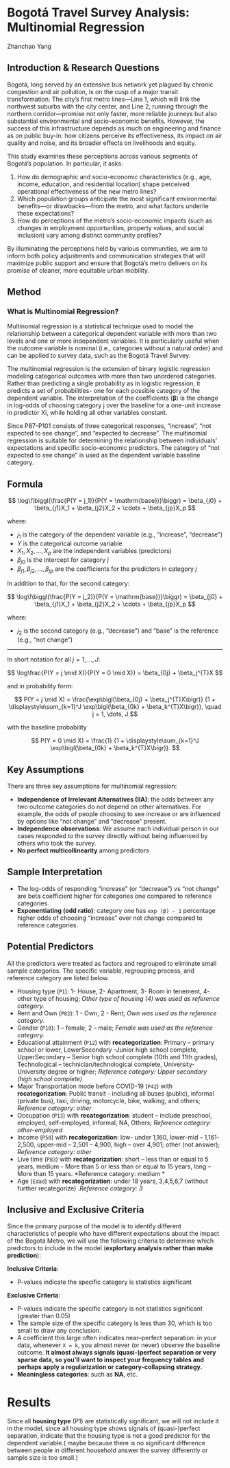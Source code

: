 # Bogotá Travel Survey Analysis: Multinomial Regression
Zhanchao Yang

## Introduction & Research Questions

Bogotá, long served by an extensive bus network yet plagued by chronic congestion and air pollution, is on the cusp of a major transit transformation. The city’s first metro lines—Line 1, which will link the northwest suburbs with the city center, and Line 2, running through the northern corridor—promise not only faster, more reliable journeys but also substantial environmental and socio-economic benefits. However, the success of this infrastructure depends as much on engineering and finance as on public buy-in: how citizens perceive its effectiveness, its impact on air quality and noise, and its broader effects on livelihoods and equity.

This study examines these perceptions across various segments of Bogotá’s population. In particular, it asks:

1. How do demographic and socio-economic characteristics (e.g., age, income, education, and residential location) shape perceived operational effectiveness of the new metro lines?
2. Which population groups anticipate the most significant environmental benefits—or drawbacks—from the metro, and what factors underlie these expectations?
3. How do perceptions of the metro’s socio-economic impacts (such as changes in employment opportunities, property values, and social inclusion) vary among distinct community profiles?

By illuminating the perceptions held by various communities, we aim to inform both policy adjustments and communication strategies that will maximize public support and ensure that Bogotá’s metro delivers on its promise of cleaner, more equitable urban mobility.

## Method

### What is Multinomial Regression?

Multinomial regression is a statistical technique used to model the relationship between a categorical dependent variable with more than two levels and one or more independent variables. It is particularly useful when the outcome variable is nominal (i.e., categories without a natural order) and can be applied to survey data, such as the Bogotá Travel Survey.

The multinomial regression is the extension of binary logistic regression modeling categorical outcomes with more than two unordered categories. Rather than predicting a single probability as in logistic regression, it predicts a set of probabilities- one for each possible category of the dependent variable. The interpretation of the coefficients (**β**) is the change in log-odds of choosing category j over the baseline for a one-unit increase in predictor Xi, while holding all other variables constant.

Since P87-P101 consists of three categorical responses, “increase”, “not expected to see change”, and “expected to decrease”. The multinomial regression is suitable for determining the relationship between individuals' expectations and specific socio-economic predictors. The category of “not expected to see change” is used as the dependent variable baseline category.

## Formula

$$
\log\!\biggl(\frac{P(Y = j_1)}{P(Y = \mathrm{base})}\biggr)
= \beta_{j0} + \beta_{j1}X_1 + \beta_{j2}X_2 + \cdots + \beta_{jp}X_p
$$

where:

- $j_1$ is the category of the dependent variable (e.g., “increase”, “decrease”)
- $Y$ is the categorical outcome variable
- $X_1, X_2, \ldots, X_p$ are the independent variables (predictors)
- $\beta_{j0}$ is the intercept for category $j$
- $\beta_{j1}, \beta_{j2}, \ldots, \beta_{jp}$ are the coefficients for the predictors in category $j$

In addition to that, for the second category:

$$
\log\!\biggl(\frac{P(Y = j_2)}{P(Y = \mathrm{base})}\biggr)
= \beta_{j0} + \beta_{j1}X_1 + \beta_{j2}X_2 + \cdots + \beta_{jp}X_p
$$

where:

- $j_2$ is the second category (e.g., “decrease”) and “base” is the reference (e.g., “not change”)


---

In short notation for all $j=1,\dots,J$:

$$
\log\frac{P(Y = j \mid X)}{P(Y = 0 \mid X)}
= \beta_{0j} + \beta_j^{T}X
$$

and in probability form:

$$
P(Y = j \mid X)
= \frac{\exp\bigl(\beta_{0j} + \beta_j^{T}X\bigr)}
       {1 + \displaystyle\sum_{k=1}^J \exp\bigl(\beta_{0k} + \beta_k^{T}X\bigr)},
\quad j = 1, \dots, J
$$

with the baseline probability

$$
P(Y = 0 \mid X)
= \frac{1}
       {1 + \displaystyle\sum_{k=1}^J \exp\bigl(\beta_{0k} + \beta_k^{T}X\bigr)}.
$$


## Key Assumptions
There are three key assumptions for multinomial regression:

- **Independence of Irrelevant Alternatives (IIA)**: the odds between any two outcome categories do not depend on other alternatives. For example, the odds of people choosing to see increase or are influenced by options like “not change” and “decrease” present.
- **Independence observations**: We assume each individual person in our cases responded to the survey directly without being influenced by others who took the survey.
- **No perfect multicollinearity** among predictors

## Sample Interpretation

- The log-odds of responding “increase” (or “decrease”) vs “not change” are beta coefficient higher for categories one compared to reference categories.
- **Exponentiating (odd ratio)**: category one has `exp (β) - 1` percentage higher odds of choosing “increase” over not change compared to reference categories.

## Potential Predictors

All the predictors were treated as factors and regrouped to eliminate small sample categories. The specific variable, regrouping process, and reference category are listed below.

- Housing type (`P1`): 1- House, 2- Apartment, 3- Room in tenement, 4- other type of housing; *Other type of housing (4) was used as reference category.*
- Rent and Own (`P82`): 1 - Own, 2 - Rent; *Own was used as the reference category.*
- Gender (`P10`): 1 – female, 2 – male; *Female was used as the reference category.*
- Educational attainment (`P12`) with **recategorization**: Primary – primary school or lower, LowerSecondary -Junior high school complete, UpperSecondary – Senior high school complete (10th and 11th grades), Technological – technician/technological complete, University- University degree or higher; *Reference category: Upper secondary (high school complete)*
- Major Transportation mode before COVID-19 (`P42`) with **recategorization**: Public transit - including all buses (public), informal (private bus), taxi, driving, motorcycle, bike, walking, and others; *Reference category: other*
- Occupation (`P13`) with **recategorization**: student – include preschool, employed, self-employed, informal, NA, Others; *Reference category: other-employed*
- Income (`P50`) with **recategorization**: low- under 1,160, lower-mid – 1,161-2,500, upper-mid – 2,501 – 4,900, high – over 4,901; other (not answer); *Reference category: other*
- Live time (`P83`) with **recategorization**: short – less than or equal to 5 years, medium - More than 5 or less than or equal to 15 years, long – More than 15 years. *Reference category: medium *
- Age (`Edad`) with **recategorization**: under 18 years, 3,4,5,6,7 (without further recategorize) .*Reference category: 3*

## Inclusive and Exclusive Criteria

Since the primary purpose of the model is to identify different characteristics of people who have different expectations about the impact of the Bogotá Metro, we will use the following criteria to determine which predictors to include in the model (**explortary analysis rather than make prediction**):

**Inclusive Criteria**:

- P-values indicate the specific category is statistics significant

**Exclusive Criteria**:

- P-values indicate the specific category is not statistics significant (greater than 0.05)
- The sample size of the specific category is less than 30, which is too small to draw any conclusion.
- A coefficient this large often indicates near–perfect separation: in your data, whenever `X = k`, you almost never (or never) observe the baseline outcome. **It almost always signals (quasi-)perfect separation or very sparse data, so you’ll want to inspect your frequency tables and perhaps apply a regularization or category‐collapsing strategy.**
- **Meaningless categories**: such as **NA**, etc. 

# Results

Since all **housing type** (P1) are statistically significant, we will not include it in the model, since all housing type shows signals of (quasi-)perfect separation, indicate that the housing type is not a good predictor for the dependent variable.( maybe because there is no significant difference between people in different household answer the survey differently or sample size is too small.)
